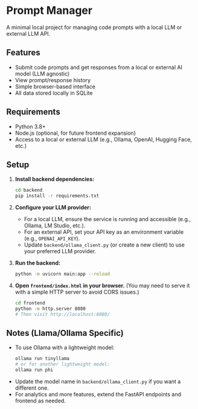 # Prompt Manager

A minimal local project for managing code prompts with a local LLM or external LLM API.

## Features

- Submit code prompts and get responses from a local or external AI model (LLM agnostic)
- View prompt/response history
- Simple browser-based interface
- All data stored locally in SQLite

## Requirements

- Python 3.8+
- Node.js (optional, for future frontend expansion)
- Access to a local or external LLM (e.g., Ollama, OpenAI, Hugging Face, etc.)

## Setup

1. **Install backend dependencies:**

    ```sh
    cd backend
    pip install -r requirements.txt
    ```

2. **Configure your LLM provider:**

    - For a local LLM, ensure the service is running and accessible (e.g., Ollama, LM Studio, etc.).
    - For an external API, set your API key as an environment variable (e.g., `OPENAI_API_KEY`).
    - Update `backend/ollama_client.py` (or create a new client) to use your preferred LLM provider.

3. **Run the backend:**

    ```sh
    python -m uvicorn main:app --reload
    ```

4. **Open `frontend/index.html` in your browser.**
   (You may need to serve it with a simple HTTP server to avoid CORS issues.)

    ```sh
    cd frontend
    python -m http.server 8080
    # Then visit http://localhost:8080/
    ```

## Notes (Llama/Ollama Specific)

- To use Ollama with a lightweight model:
    ```sh
    ollama run tinyllama
    # or for another lightweight model:
    ollama run phi
    ```
- Update the model name in `backend/ollama_client.py` if you want a different one.
- For analytics and more features, extend the FastAPI endpoints and frontend as needed.